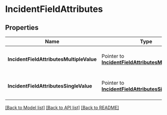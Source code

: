 # IncidentFieldAttributes

## Properties

Name | Type | Description | Notes
---- | ---- | ----------- | ------
**IncidentFieldAttributesMultipleValue** | Pointer to [**IncidentFieldAttributesMultipleValue**](IncidentFieldAttributesMultipleValue.md) | A pointer to the appropriate element. |
**IncidentFieldAttributesSingleValue** | Pointer to [**IncidentFieldAttributesSingleValue**](IncidentFieldAttributesSingleValue.md) | A pointer to the appropriate element. |


[[Back to Model list]](../README.md#documentation-for-models) [[Back to API list]](../README.md#documentation-for-api-endpoints) [[Back to README]](../README.md)


